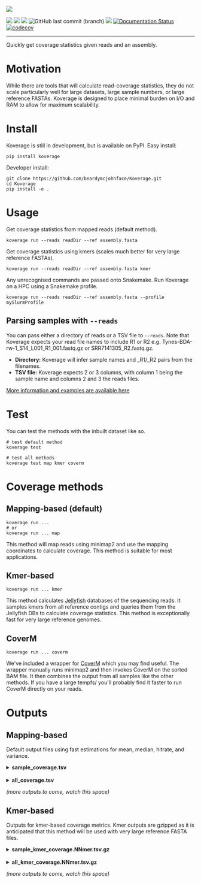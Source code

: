 ![](koverage.png)


[![](https://img.shields.io/static/v1?label=CLI&message=Snaketool&color=blueviolet)](https://github.com/beardymcjohnface/Snaketool)
[![](https://img.shields.io/static/v1?label=Licence&message=MIT&color=black)](https://opensource.org/license/mit/)
[![](https://img.shields.io/static/v1?label=Install%20with&message=PIP&color=success)](https://pypi.org/project/koverage/)
![GitHub last commit (branch)](https://img.shields.io/github/last-commit/beardymcjohnface/Koverage/main)
[![](https://github.com/beardymcjohnface/Koverage/actions/workflows/py-app.yaml/badge.svg)](https://github.com/beardymcjohnface/Koverage/actions/workflows/py-app.yaml/)
[![Documentation Status](https://readthedocs.org/projects/koverage/badge/?version=latest)](https://koverage.readthedocs.io/en/latest/?badge=latest)
[![codecov](https://codecov.io/gh/beardymcjohnface/Koverage/branch/main/graph/badge.svg?token=17P2ZEL44U)](https://codecov.io/gh/beardymcjohnface/Koverage)

---

Quickly get coverage statistics given reads and an assembly.

# Motivation

While there are tools that will calculate read-coverage statistics, they do not scale particularly well for large 
datasets, large sample numbers, or large reference FASTAs.
Koverage is designed to place minimal burden on I/O and RAM to allow for maximum scalability.

# Install

Koverage is still in development, but is available on PyPI.
Easy install: 

```shell
pip install koverage
```

Developer install:

```shell
git clone https://github.com/beardymcjohnface/Koverage.git
cd Koverage
pip install -e .
```

# Usage

Get coverage statistics from mapped reads (default method).

```shell
koverage run --reads readDir --ref assembly.fasta
```

Get coverage statistics using kmers (scales much better for very large reference FASTAs).

```shell
koverage run --reads readDir --ref assembly.fasta kmer
```

Any unrecognised commands are passed onto Snakemake.
Run Koverage on a HPC using a Snakemake profile.

```shell
koverage run --reads readDir --ref assembly.fasta --profile mySlurmProfile
```

## Parsing samples with `--reads`

You can pass either a directory of reads or a TSV file to `--reads`. 
Note that Koverage expects your read file names to include R1 or R2 e.g. Tynes-BDA-rw-1_S14_L001_R1_001.fastq.gz or SRR7141305_R2.fastq.gz. 
 - __Directory:__ Koverage will infer sample names and \_R1/\_R2 pairs from the filenames.
 - __TSV file:__ Koverage expects 2 or 3 columns, with column 1 being the sample name and columns 2 and 3 the reads files.

[More information and examples are available here](https://gist.github.com/beardymcjohnface/bb161ba04ae1042299f48a4849e917c8#file-readme-md)

# Test

You can test the methods with the inbuilt dataset like so.

```shell
# test default method
koverage test

# test all methods
koverage test map kmer coverm
```

# Coverage methods

## Mapping-based (default)

```shell
koverage run ...
# or 
koverage run ... map
```

This method will map reads using minimap2 and use the mapping coordinates to calculate coverage.
This method is suitable for most applications.

## Kmer-based

```shell
koverage run ... kmer
```

This method calculates [Jellyfish](https://github.com/gmarcais/Jellyfish) databases of the sequencing reads.
It samples kmers from all reference contigs and queries them from the Jellyfish DBs to calculate coverage statistics.
This method is exceptionally fast for very large reference genomes.

## CoverM

```shell
koverage run ... coverm
```

We've included a wrapper for [CoverM](https://github.com/wwood/CoverM) which you may find useful.
The wrapper manually runs minimap2 and then invokes CoverM on the sorted BAM file. 
It then combines the output from all samples like the other methods.
If you have a large tempfs/ you'll probably find it faster to run CoverM directly on your reads.

# Outputs

## Mapping-based

Default output files using fast estimations for mean, median, hitrate, and variance.

<details>
    <summary><b>sample_coverage.tsv</b></summary>
Per sample and per contig counts.

Column | description
--- | ---
Sample | Sample name derived from read file name
Contig | Contig ID from assembly FASTA
Count | Raw mapped read count
RPM | Reads per million
RPKM | Reads per kilobase million
RPK | Reads per kilobase
TPM | Transcripts per million
Mean | _Estimated_ mean read depth
Median | _Estimated_ median read depth
Hitrate | _Estimated_ fraction of contig with depth > 0
Variance | _Estimated_ read depth variance

</details>

<br>

<details>
    <summary><b>all_coverage.tsv</b></summary>
Per contig counts (all samples).

Column | description
--- | ---
Contig | Contig ID from assembly FASTA
Count | Raw mapped read count
RPM | Reads per million
RPKM | Reads per kilobase million
RPK | Reads per kilobase
TPM | Transcripts per million

</details>

_(more outputs to come, watch this space)_
    
## Kmer-based

Outputs for kmer-based coverage metrics.
Kmer outputs are gzipped as it is anticipated that this method will be used with very large reference FASTA files.

<details>
    <summary><b>sample_kmer_coverage.NNmer.tsv.gz</b></summary>
Per sample and contig kmer coverage.

Column | description
--- | ---
Sample | Sample name derived from read file name
Contig | Contig ID from assembly FASTA
Sum | Sum of sampled kmer depths
Mean | Mean sampled kmer depth
Median | Median sampled kmer depth
Hitrate | Fraction of kmers with depth > 0
Variance | Variance of lowest 95 % of sampled kmer depths

</details>

<br>

<details>
    <summary><b>all_kmer_coverage.NNmer.tsv.gz</b></summary>
Contig kmer coverage (all samples).

Column | description
--- | ---
Contig | Contig ID from assembly FASTA
Sum | Sum of sampled kmer depths
Mean | Mean sampled kmer depth
Median | Median sampled kmer depth

</details>

_(more outputs to come, watch this space)_    
